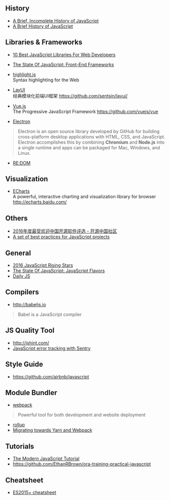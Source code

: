 ## History
- [A Brief, Incomplete History of JavaScript](https://closebrace.com/articles/2017-09-11/a-brief-incomplete-history-of-javascript)
- [A Brief History of JavaScript](https://auth0.com/blog/a-brief-history-of-javascript/)


## Libraries & Frameworks  
- [10 Best JavaScript Libraries For Web Developers](http://devcodegeek.com/best-javascript-libraries-for-web-developers.html)

- [The State Of JavaScript: Front-End Frameworks](https://medium.com/@sachagreif/the-state-of-javascript-front-end-frameworks-1a2d8a61510)

- [highlight.js](https://highlightjs.org/)  
Syntax highlighting for the Web  

- [LayUI](http://www.layui.com/)  
经典模块化前端UI框架 https://github.com/sentsin/layui/

- [Vue.js](https://vuejs.org/)  
The Progressive JavaScript Framework https://github.com/vuejs/vue

- [Electron](https://electron.atom.io/)
> Electron is an open source library developed by GitHub for building cross-platform desktop applications with HTML, CSS, and JavaScript. Electron accomplishes this by combining **Chromium** and **Node.js** into a single runtime and apps can be packaged for Mac, Windows, and Linux.

- [RE:DOM](https://redom.js.org/)



## Visualization
- [ECharts](https://github.com/ecomfe/echarts)  
A powerful, interactive charting and visualization library for browser http://echarts.baidu.com/


## Others
- [2016年度最受欢迎中国开源软件评选 - 开源中国社区](http://www.oschina.net/project/top_cn_2016)
- [A set of best practices for JavaScript projects](https://github.com/wearehive/project-guidelines)


## General
- [2016 JavaScript Rising Stars](https://risingstars2016.js.org/)
- [The State Of JavaScript: JavaScript Flavors](https://medium.com/@sachagreif/the-state-of-javascript-javascript-flavors-1e02b0bfefb6)
- [Daily JS](https://medium.com/dailyjs)


## Compilers
- http://babeljs.io
> Babel is a JavaScript compiler


## JS Quality Tool
- http://jshint.com/
- [JavaScript error tracking with Sentry](https://sentry.io/for/javascript/)

## Style Guide
- https://github.com/airbnb/javascript

## Module Bundler
- [webpack](https://webpack.js.org/)
> Powerful tool for both development and website deployment
- [rollup](https://rollupjs.org/)
- [Migrating towards Yarn and Webpack](http://engineering.wingify.com/posts/migrating-towards-yarn-webpack/)


## Tutorials
- [The Modern JavaScript Tutorial](https://javascript.info)
- https://github.com/EthanRBrown/ora-training-practical-javascript


## Cheatsheet
- [ES2015+ cheatsheet](https://devhints.io/es6)
